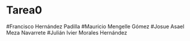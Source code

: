 # Tarea0
#Francisco Hernández Padilla
#Mauricio Mengelle Gómez
#Josue Asael Meza Navarrete
#Julián Ivier Morales Hernández
